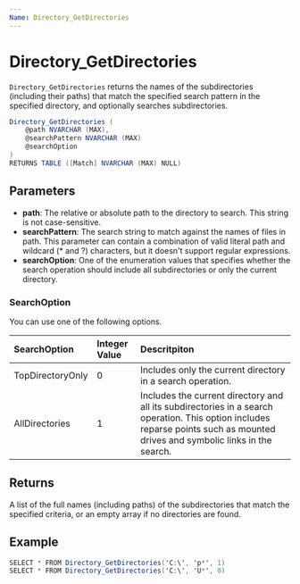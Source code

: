 ```yaml
---
Name: Directory_GetDirectories
---
```


# Directory_GetDirectories

`Directory_GetDirectories` returns the names of the subdirectories (including their paths) that match the specified search pattern in the specified directory, and optionally searches subdirectories.

```csharp
Directory_GetDirectories (
	@path NVARCHAR (MAX),
	@searchPattern NVARCHAR (MAX)
	@searchOption
)
RETURNS TABLE ([Match] NVARCHAR (MAX) NULL)
```

## Parameters

 - **path**: The relative or absolute path to the directory to search. This string is not case-sensitive.
 - **searchPattern**: The search string to match against the names of files in path. This parameter can contain a combination of valid literal path and wildcard (* and ?) characters, but it doesn't support regular expressions.
 - **searchOption**: One of the enumeration values that specifies whether the search operation should include all subdirectories or only the current directory.

### SearchOption

You can use one of the following options.

| SearchOption          |Integer Value  | Descritpiton  |
|:----------------------|:--------------|:--------------|
|TopDirectoryOnly       | 0             | Includes only the current directory in a search operation. |
|AllDirectories         | 1             | Includes the current directory and all its subdirectories in a search operation. This option includes reparse points such as mounted drives and symbolic links in the search. |

## Returns

A list of the full names (including paths) of the subdirectories that match the specified criteria, or an empty array if no directories are found.

## Example

```csharp
SELECT * FROM Directory_GetDirectories('C:\', 'p*', 1)
SELECT * FROM Directory_GetDirectories('C:\', 'U*', 0)
```


